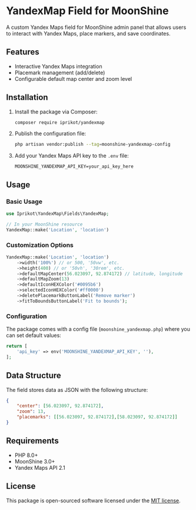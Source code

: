 # YandexMap Field for MoonShine

A custom Yandex Maps field for MoonShine admin panel that allows users to interact with Yandex Maps, place markers, and save coordinates.

## Features

- Interactive Yandex Maps integration
- Placemark management (add/delete)
- Configurable default map center and zoom level

## Installation

1. Install the package via Composer:
   ```bash
   composer require iprikot/yandexmap
   ```

2. Publish the configuration file:
   ```bash
   php artisan vendor:publish --tag=moonshine-yandexmap-config
   ```

3. Add your Yandex Maps API key to the `.env` file:
   ```env
   MOONSHINE_YANDEXMAP_API_KEY=your_api_key_here
   ```

## Usage

### Basic Usage

```php
use Iprikot\YandexMap\Fields\YandexMap;

// In your MoonShine resource
YandexMap::make('Location', 'location')
```

### Customization Options

```php
YandexMap::make('Location', 'location')
    ->width('100%') // or 500, '50vw', etc.
    ->height(400) // or '50vh', '30rem', etc.
    ->defaultMapCenter(56.023097, 92.874172) // latitude, longitude
    ->defaultMapZoom(13)
    ->defaultIconHEXColor('#0095b6')
    ->selectedIconHEXColor('#ff0000')
    ->deletePlacemarkButtonLabel('Remove marker')
    ->fitToBoundsButtonLabel('Fit to bounds');
```

### Configuration

The package comes with a config file (`moonshine_yandexmap.php`) where you can set default values:

```php
return [
    'api_key' => env('MOONSHINE_YANDEXMAP_API_KEY', ''),
];
```

## Data Structure

The field stores data as JSON with the following structure:

```json
{
    "center": [56.023097, 92.874172],
    "zoom": 13,
    "placemarks": [[56.023097, 92.874172],[58.023097, 92.874172]]
}
```

## Requirements

- PHP 8.0+
- MoonShine 3.0+
- Yandex Maps API 2.1

## License

This package is open-sourced software licensed under the [MIT license](https://opensource.org/licenses/MIT).